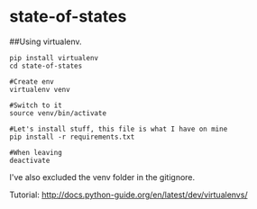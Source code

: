 # state-of-states


##Using virtualenv.

    pip install virtualenv
    cd state-of-states
    
    #Create env
    virtualenv venv

    #Switch to it
    source venv/bin/activate

    #Let's install stuff, this file is what I have on mine
    pip install -r requirements.txt

    #When leaving
    deactivate

I've also excluded the venv folder in the gitignore.

Tutorial: http://docs.python-guide.org/en/latest/dev/virtualenvs/
